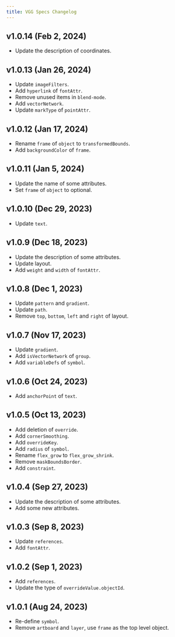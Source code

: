 ```yaml
---
title: VGG Specs Changelog
---
```


## v1.0.14 (Feb 2, 2024)
* Update the description of coordinates.

## v1.0.13 (Jan 26, 2024)
* Update `imageFilters`.
* Add `hyperlink` of `fontAttr`.
* Remove unused items in `blend-mode`.
* Add `vectorNetwork`.
* Update `markType` of `pointAttr`.

## v1.0.12 (Jan 17, 2024)
* Rename `frame` of `object` to `transformedBounds`.
* Add `backgroundColor` of `frame`.

## v1.0.11 (Jan 5, 2024)
* Update the name of some attributes.
* Set `frame` of `object` to optional.

## v1.0.10 (Dec 29, 2023)
* Update `text`.

## v1.0.9 (Dec 18, 2023)
* Update the description of some attributes.
* Update layout.
* Add `weight` and `width` of `fontAttr`.

## v1.0.8 (Dec 1, 2023)
* Update `pattern` and `gradient`.
* Update `path`.
* Remove `top`, `bottom`, `left` and `right` of layout.

## v1.0.7 (Nov 17, 2023)
* Update `gradient`.
* Add `isVectorNetwork` of `group`.
* Add `variableDefs` of `symbol`.

## v1.0.6 (Oct 24, 2023)
* Add `anchorPoint` of `text`.

## v1.0.5 (Oct 13, 2023)
* Add deletion of `override`.
* Add `cornerSmoothing`.
* Add `overrideKey`.
* Add `radius` of `symbol`.
* Rename `flex_grow` to `flex_grow_shrink`.
* Remove `maskBoundsBorder`.
* Add `constraint`.

## v1.0.4 (Sep 27, 2023)
* Update the description of some attributes.
* Add some new attributes.

## v1.0.3 (Sep 8, 2023)
* Update `references`.
* Add `fontAttr`.

## v1.0.2 (Sep 1, 2023)
* Add `references`.
* Update the type of `overrideValue.objectId`.

## v1.0.1 (Aug 24, 2023)
* Re-define `symbol`.
* Remove `artboard` and `layer`, use `frame` as the top level object.

